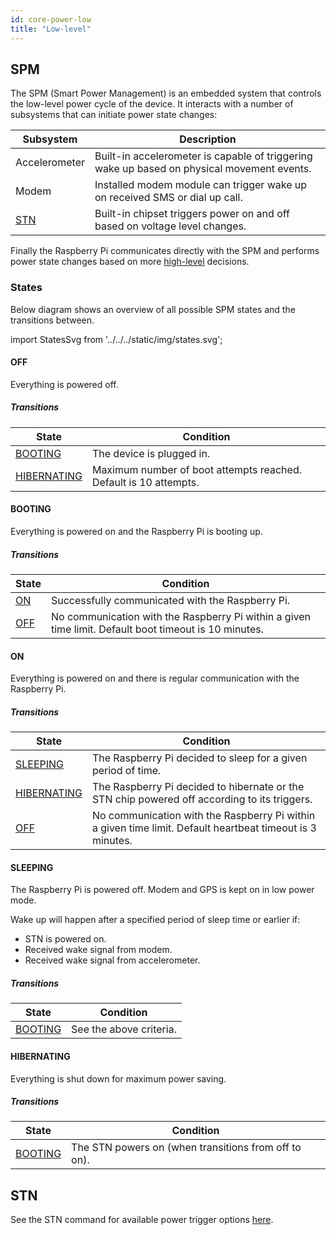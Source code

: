 ```yaml
---
id: core-power-low
title: "Low-level"
---
```


## SPM

The SPM (Smart Power Management) is an embedded system that controls the low-level power cycle of the device. It interacts with a number of subsystems that can initiate power state changes:

| Subsystem | Description |
| ------ | ------ |
| Accelerometer | Built-in accelerometer is capable of triggering wake up based on physical movement events. |
| Modem | Installed modem module can trigger wake up on received SMS or dial up call. |
| [STN](#stn) | Built-in chipset triggers power on and off based on voltage level changes. |

Finally the Raspberry Pi communicates directly with the SPM and performs power state changes based on more [high-level](high_level.md) decisions.  

### States

Below diagram shows an overview of all possible SPM states and the transitions between.


import StatesSvg from '../../../static/img/states.svg';

<StatesSvg />

#### OFF

Everything is powered off.

##### Transitions

| State | Condition |
| ------ | ------ |
| [BOOTING](#booting) | The device is plugged in. |
| [HIBERNATING](#hibernating) | Maximum number of boot attempts reached. Default is 10 attempts. |

#### BOOTING

Everything is powered on and the Raspberry Pi is booting up.

##### Transitions

| State | Condition |
| ------ | ------ |
| [ON](#on) | Successfully communicated with the Raspberry Pi. |
| [OFF](#off) | No communication with the Raspberry Pi within a given time limit. Default boot timeout is 10 minutes. |

#### ON

Everything is powered on and there is regular communication with the Raspberry Pi.

##### Transitions

| State | Condition |
| ------ | ------ |
| [SLEEPING](#sleeping) | The Raspberry Pi decided to sleep for a given period of time. |
| [HIBERNATING](#hibernating) | The Raspberry Pi decided to hibernate or the STN chip powered off according to its triggers. |
| [OFF](#off) | No communication with the Raspberry Pi within a given time limit. Default heartbeat timeout is 3 minutes. |

#### SLEEPING

The Raspberry Pi is powered off. Modem and GPS is kept on in low power mode.

Wake up will happen after a specified period of sleep time or earlier if:

  - STN is powered on.
  - Received wake signal from modem.
  - Received wake signal from accelerometer.

##### Transitions

| State | Condition |
| ------ | ------ |
| [BOOTING](#booting) | See the above criteria. |

#### HIBERNATING

Everything is shut down for maximum power saving.

##### Transitions

| State | Condition |
| ------ | ------ |
| [BOOTING](#booting) | The STN powers on (when transitions from off to on). |

## STN

See the STN command for available power trigger options [here](../commands/stn.md).
